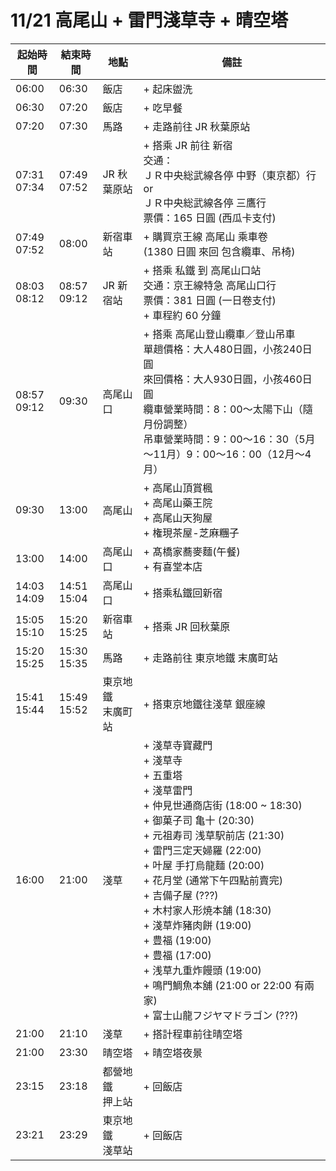 # 11/21 高尾山 + 雷門淺草寺 + 晴空塔

| 起始時間 | 結束時間 | 地點 | 備註 |
|-|-|-|-|
| 06:00 | 06:30 | 飯店 | + 起床盥洗 |
| 06:30 | 07:20 | 飯店 | + 吃早餐 |
| 07:20 | 07:30 | 馬路 | + 走路前往 JR 秋葉原站 |
| 07:31 <br> 07:34 | 07:49 <br> 07:52 | JR 秋葉原站 | + 搭乘 JR 前往 新宿 <br>交通：<br>ＪＲ中央総武線各停 中野（東京都）行 or<br> ＪＲ中央総武線各停 三鷹行<br>票價：165 日圓 (西瓜卡支付) |
| 07:49 <br> 07:52 | 08:00 | 新宿車站 | + 購買京王線 高尾山 乘車卷<br>(1380 日圓 來回 包含纜車、吊椅) |
| 08:03 <br> 08:12 | 08:57 <br> 09:12 | JR 新宿站 | + 搭乘 私鐵 到 高尾山口站<br>交通：京王線特急 高尾山口行<br>票價：381 日圓 (一日卷支付)<br>+ 車程約 60 分鐘 |
| 08:57 <br> 09:12 | 09:30 | 高尾山口 | + 搭乘 高尾山登山纜車／登山吊車<br>單趟價格：大人480日圓，小孩240日圓<br>來回價格：大人930日圓，小孩460日圓<br>纜車營業時間：8：00～太陽下山（隨月份調整）<br>吊車營業時間：9：00～16：30（5月～11月）9：00～16：00（12月～4月）|
| 09:30 | 13:00 | 高尾山 | + 高尾山頂賞楓<br>+ 高尾山藥王院<br>+ 高尾山天狗屋<br>+ 権現茶屋-芝麻糰子<br> |
| 13:00 | 14:00 | 高尾山口 | + 髙橋家蕎麥麵(午餐)<br>+ 有喜堂本店<br> |
| 14:03 <br> 14:09 | 14:51 <br> 15:04 | 高尾山口 | + 搭乘私鐵回新宿 |
| 15:05 <br> 15:10 | 15:20 <br> 15:25 | 新宿車站 | + 搭乘 JR 回秋葉原 |
| 15:20 <br> 15:25 | 15:30 <br> 15:35 | 馬路 | + 走路前往 東京地鐵 末廣町站 |
| 15:41 <br> 15:44 | 15:49 <br> 15:52 | 東京地鐵<br>末廣町站 | + 搭東京地鐵往淺草 銀座線 |
| 16:00 | 21:00 | 淺草 | + 淺草寺寶藏門<br>+ 淺草寺<br>+ 五重塔<br>+ 淺草雷門<br>+ 仲見世通商店街 (18:00 ~ 18:30)<br>+ 御菓子司 亀十 (20:30)<br>+ 元祖寿司 浅草駅前店 (21:30)<br>+ 雷門三定天婦羅 (22:00)<br>+ 叶屋 手打烏龍麵 (20:00)<br>+ 花月堂 (通常下午四點前賣完)<br>+ 吉備子屋 (???)<br>+ 木村家人形焼本舗 (18:30)<br>+ 淺草炸豬肉餅 (19:00)<br>+ 豊福 (19:00)<br>+ 豊福 (17:00)<br>+ 浅草九重炸饅頭 (19:00)<br>+ 鳴門鯛魚本舖 (21:00 or 22:00 有兩家)<br>+ 富士山龍フジヤマドラゴン (???) |
| 21:00 | 21:10 | 淺草 | + 搭計程車前往晴空塔 |
| 21:00 | 23:30 | 晴空塔 | + 晴空塔夜景 |
| 23:15 | 23:18 | 都營地鐵<br>押上站 | + 回飯店 |
| 23:21 | 23:29 | 東京地鐵<br>淺草站 | + 回飯店 |

